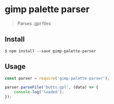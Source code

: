 # gimp palette parser

> Parses .gpl files

## Install

```
$ npm install --save gimp-palette-parser
```

## Usage

```js
const parser = require('gimp-palette-parser');

parser.parseFile('butts.gpl', (data) => {
    console.log('loaded');
});
```